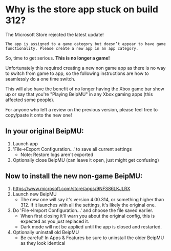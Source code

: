 # Why is the store app stuck on build 312?

The Microsoft Store rejected the latest update!

`The app is assigned to a game category but doesn’t appear to have game functionality. Please create a new app in an app category.`

So, time to get serious. **This is no longer a game!**

Unfortunately this required creating a new non game app as there is no way to switch from game to app, so the following instructions are how to seamlessly do a one time switch.

This will also have the benefit of no longer having the Xbox game bar show up or say that you're "Playing BeipMU" in any Xbox gaming apps (this affected some people).

For anyone who left a review on the previous version, please feel free to copy/paste it onto the new one!

## In your original BeipMU:

1. Launch app
2. 'File->Export Configuration...' to save all current settings
   * Note: Restore logs aren't exported
4. Optionally close BeipMU (can leave it open, just might get confusing)

## Now to install the new non-game BeipMU:

1. https://www.microsoft.com/store/apps/9NFS86LKJLRX
2. Launch new BeipMU
   * The new one will say it's version 4.00.314, or something higher than 312. If it launches with all the settings, it's likely the original one.
3. Do 'File->Import Configuration...' and choose the file saved earlier.
   * When first closing it'll warn you about the original config, this is expected as you just replaced it.
   * Dark mode will not be applied until the app is closed and restarted.
6. Optionally uninstall old BeipMU
   * Be careful! In Apps & Features be sure to uninstall the older BeipMU as they look identical
